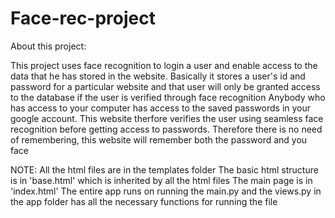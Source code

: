 # Face-rec-project

About this project:

This project uses face recognition to login a user and enable access to the data that he has stored in the website. 
Basically it stores a user's id and password for a particular website and that user will only be granted access to the database if the user is 
verified through face recognition
Anybody who has access to your computer has access to the saved passwords in your google account. This website therfore verifies the user using seamless 
face recognition before getting access to passwords. Therefore there is no need of remembering, this website will remember both the password and you face

NOTE:
All the html files are in the templates folder
The basic html structure is in 'base.html' which is inherited by all the html files
The main page is in 'index.html'
The entire app runs on running the main.py and the views.py in the app folder has all the necessary functions for running the file
